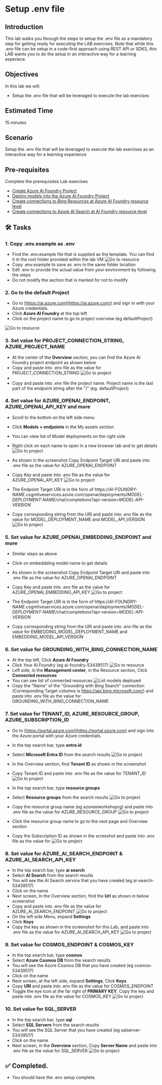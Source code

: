 # Setup .env file

## Introduction 

This lab walks you through the steps to setup the .env file as a mandatory step for getting ready for executing the LAB exercises. Note that while this .env file can be setup in a code-first approach using REST API or SDKS, this LAB wants you to do the setup in an interactive way for a learning experiece. 

## Objectives 
In this lab we will:
-	Setup the .env file that will be leveraged to execute the lab exercises


## Estimated Time 

15 minutes 

## Scenario
Setup the .env file that will be leveraged to execute the lab exercises as an interactive way for a learning experience

## Pre-requisites
Complete the prerequisites Lab exercises
- [Create Azure AI Foundry Project](01-Create-Azure-Foundry-Project.md)
- [Deploy models into the Azure AI Foundry Project](02-Deploy-Models.md)
- [Create connections to Bing Resources at Azure AI Foundry resource level](03-Connect-to-Bing-Resources.md)
- [Create connections to Azure AI Search at AI Foundry resource level](04-Connect-to-Azure-AI-Search.md)

## 🛠️ Tasks

### 1. Copy .env.example as .env
- Find the .env.example file that is supplied as the template. You can find it in the root folder provided within the lab VM
![Go to resource](images/Envfile_location.png)
- Copy .env.example to save as .env in the same folder location
- Edit .env to provide the actual value from your environment by following the steps
- Do not modify the section that is marked for not to modify


### 2. Go to the default Project

- Go to [https://ai.azure.com](https://ai.azure.com/) and sign in with your Azure credentials.
- Click **Azure AI Foundry** at the top left
- Click on the project name to go to project overview (eg defaultProject)

![Go to resource](images/gotoprojectoverview.png)


### 3. Set value for PROJECT_CONNECTION_STRING, AZURE_PROJECT_NAME

- At  the center of the **Overview** section, you can find the Azure AI Foundry project endpoint as shown below
- Copy and paste into .env file as the value for PROJECT_CONNECTION_STRING
![Go to project](images/AZURE_AI_FOUNDRY_PROJECT_ENDPOINT.png)
-
- Copy and paste into .env file the project name. Project name is the last part of the endpoint string after the "/" (eg. defaultProject)


### 4. Set value for AZURE_OPENAI_ENDPOINT, AZURE_OPENAI_API_KEY and more

- Scroll to the bottom on the left side menu
- Click **Models + endpoints** in the My assets section 
- You can view list of Model deployments on the right side
- Right click on each name to open in a new browser tab and to get details
![Go to project](images/modelapikey1.png)

- As shown in the screenshot Copy Endpoint Target URI and paste into .env file as the value for AZURE_OPENAI_ENDPOINT
- Copy Key and paste into .env file as the value for AZURE_OPENAI_API_KEY
![Go to project](images/modelapikey2.png)

- The Endpoint Target URI is in the form of https://_AI-FOUNDRY-NAME_.cognitiveservices.azure.com/openai/deployments/_MODEL-DEPLOYMENT-NAME_/chat/completions?api-version=_MODEL-API-VERSION_
- Copy corresponding string from the URI and paste into .env file as the value for MODEL_DEPLOYMENT_NAME and MODEL_API_VERSION
![Go to project](images/modelapikey3.png)

### 5. Set value for AZURE_OPENAI_EMBEDDING_ENDPOINT and more

- Similar steps as above 
- Click on embeddding model name to get details
- As shown in the screenshot Copy Endpoint Target URI and paste into .env file as the value for AZURE_OPENAI_ENDPOINT
- Copy Key and paste into .env file as the value for AZURE_OPENAI_EMBEDDING_API_KEY
![Go to project](images/modelapikey2e.png)

- The Endpoint Target URI is in the form of https://_AI-FOUNDRY-NAME_.cognitiveservices.azure.com/openai/deployments/_MODEL-DEPLOYMENT-NAME_/chat/completions?api-version=_MODEL-API-VERSION_
- Copy corresponding string from the URI and paste into .env file as the value for EMBEDDING_MODEL_DEPLOYMENT_NAME and EMBEDDING_MODEL_API_VERSION


### 6. Set value for GROUNDING_WITH_BING_CONNECTION_NAME

- At the top left, Click **Azure AI Foundry**
- Click Your AI Foundry (eg ai-foundry-53439517)
![Go to resource](images/aifoundryfromaifoundryportal.png)
- Left side, in the **Management center**, in the Resource section, Click **Connected resources**
- You can see list of connected resources
![List models deployed](images/gwbingconnectedinlist.png)
- Copy the "Name" of the "Grounding with Bing Search" connection (Corresponding Target columns is https://api.bing.microsoft.com/) and paste into .env file as the value for GROUNDING_WITH_BING_CONNECTION_NAME

### 7. Set value for TENANT_ID, AZURE_RESOURCE_GROUP, AZURE_SUBSCRIPTION_ID

- Go to [https://portal.azure.com](https://portal.azure.com) and sign into the Azure portal with your Azure credentials.
- In the top search bar, type **entra id**
- Select **Microsoft Entra ID** from the search results
![Go to project](images/tenantid1.png)

- In the Overview section, find **Tenant ID** as shown in the screenshot
- Copy Tenant ID and paste into .env file as the value for TENANT_ID
![Go to project](images/tenantid2.png)

- In the top search bar, type **resource groups**
- Select **Resource groups** from the search results
![Go to project](images/rg1.png)
- Copy the resource group name (eg azureaiworkshoprg) and paste into .env file as the value for AZURE_RESOURCE_GROUP
![Go to project](images/rg2.png)

- Click the resource group name to go to the next page and Overview section
- Copy the Subscription ID as shown in the screeshot and paste into .env file as the value for
![Go to project](images/sub1.png)

### 8. Set value for AZURE_AI_SEARCH_ENDPOINT & AZURE_AI_SEARCH_API_KEY

- In the top search bar, type **ai search**
- Select **AI Search** from the search results
- You will see the AI Search service that you have created (eg ai-search-53439517)
- Click on the name
- Next screen, In the Overview section, find the **Url** as shown in below screenshot
- Copy and paste into .env file as the value for AZURE_AI_SEARCH_ENDPOINT
![Go to project](images/aisearchurl.png)
- On the left side Menu, expand **Settings**
- Click **Keys**
- Copy the key as shown in the screenshot for this Lab, and paste into .env file as the value for AZURE_AI_SEARCH_API_KEY
![Go to project](images/aisearchapikey.png)


### 9. Set value for COSMOS_ENDPOINT & COSMOS_KEY

- In the top search bar, type **cosmos**
- Select **Azure Cosmos DB** from the search results
- You will see the Azure Cosmos DB that you have created (eg cosmos-53439517)
- Click on the name
- Next screen, at the left side, expand **Settings**, Click **Keys**
- Copy **URI** and paste into .env file as the value for COSMOS_ENDPOINT
- Toggle the eye icon at the far right of **PRIMARY KEY**, Copy the key and paste into .env file as the value for COSMOS_KEY
![Go to project](images/cosmos_ep_key.png)


### 10. Set value for SQL_SERVER

- In the top search bar, type **sql**
- Select **SQL Servers** from the search results
- You will see the SQL Server that you have created (eg sqlserver-53439517)
- Click on the name
- Next screen, in the **Overview** section, Copy **Server Name** and paste into .env file as the value for SQL_SERVER
![Go to project](images/sqlserver.png)






## ✅ Completed. 
- You should have the .env setup complete.

